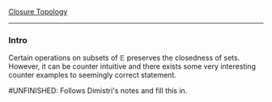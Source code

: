 [Closure Topology](Closure%20Topology.md)

---
### **Intro**

Certain operations on subsets of $\mathbb E$ preserves the closedness of sets. However, it can be counter intuitive and there exists some very interesting counter examples to seemingly correct statement. 

#UNFINISHED: Follows Dimistri's notes and fill this in. 




